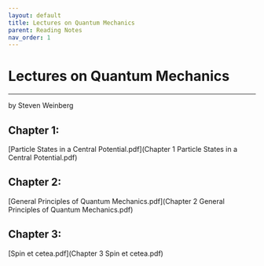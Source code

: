 ```yaml
---
layout: default
title: Lectures on Quantum Mechanics
parent: Reading Notes
nav_order: 1
---
```

# Lectures on Quantum Mechanics

---

by Steven Weinberg

## Chapter 1: 
  [Particle States in a Central Potential.pdf](Chapter 1 Particle States in a Central Potential.pdf)

## Chapter 2: 
  [General Principles of Quantum Mechanics.pdf](Chapter 2 General Principles of Quantum Mechanics.pdf)

## Chapter 3: 
  [Spin et cetea.pdf](Chapter 3 Spin et cetea.pdf)
